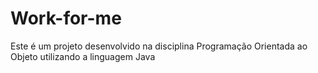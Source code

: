 # Work-for-me
Este é um projeto desenvolvido na disciplina Programação Orientada ao Objeto utilizando a linguagem Java
